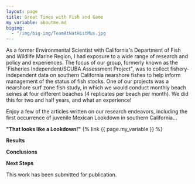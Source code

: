 ```yaml
---
layout: page
title: Great Times with Fish and Game
my_variable: aboutme.md
bigimg:
  - "/img/big-img/TeamAtNatHistMus.jpg
---
```

As a former Environmental Scientist with California's Department of Fish and Wildlife Marine Region, I had exposure to a wide range of research and policy and experiences. The focus of our group, formerly known as the 'Fisheries Independent/SCUBA Assessment Project", was to collect fishery-independent data on southern California nearshore fishes to help inform management of the status of fish stocks. One of our projects was a nearshore surf zone fish study, in which we would conduct monthly beach seines at four different beaches (4 replicates per beach per month). We did this for two and half years, and what an experience!

Enjoy a few of the articles written on our research endeavors, including the first occurrence of juvenile Mexican Lookdown in southern California...

**"That looks like a Lookdown!"**  {% link {{ page.my_variable }} %}

**Results**


**Conclusions**


**Next Steps**

This work has been submitted for publication.

